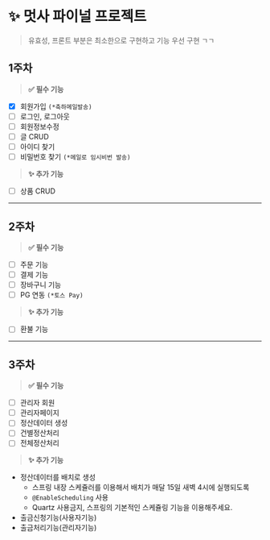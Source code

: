 # :sparkles: 멋사 파이널 프로젝트

> 유효성, 프론트 부분은 최소한으로 구현하고 기능 우선 구현 ㄱㄱ

## 1주차

> **✅ 필수 기능**

- [x] 회원가입 `(*축하메일발송)`
- [ ] 로그인, 로그아웃
- [ ] 회원정보수정
- [ ] 글 CRUD
- [ ] 아이디 찾기
- [ ] 비밀번호 찾기 `(*메일로 임시비번 발송)`

> **✨ 추가 기능**

- [ ] 상품 CRUD

---

## 2주차

> **✅ 필수 기능**

- [ ] 주문 기능
- [ ] 결제 기능
- [ ] 장바구니 기능
- [ ] PG 연동 `(*토스 Pay)`

> **✨ 추가 기능**

- [ ] 환불 기능

---

## 3주차

> **✅ 필수 기능**

- [ ] 관리자 회원
- [ ] 관리자페이지
- [ ] 정산데이터 생성
- [ ] 건별정산처리
- [ ] 전체정산처리

> **✨ 추가 기능**

- 정산데이터를 배치로 생성
  - 스프링 내장 스케쥴러를 이용해서 배치가 매달 15일 새벽 4시에 실행되도록
  - `@EnableScheduling` 사용
  - Quartz 사용금지, 스프링의 기본적인 스케쥴링 기능을 이용해주세요.
- 출금신청기능(사용자기능)
- 출금처리기능(관리자기능)
